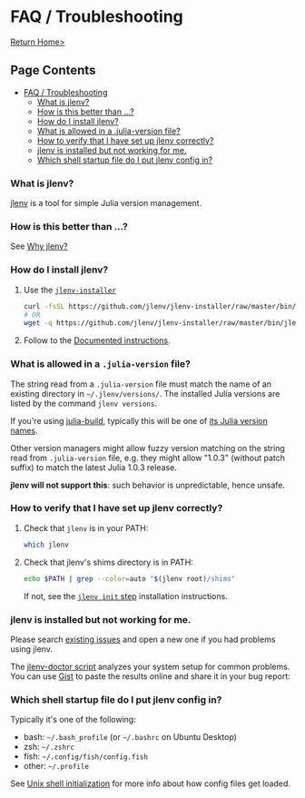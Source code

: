 # FAQ / Troubleshooting

[Return Home>](/jlenv/)

## Page Contents

* [FAQ / Troubleshooting](#faq--troubleshooting)
    * [What is jlenv?](#what-is-jlenv)
    * [How is this better than ...?](#how-is-this-better-than-)
    * [How do I install jlenv?](#how-do-i-install-jlenv)
    * [What is allowed in a .julia-version file?](#what-is-allowed-in-a-julia-version-file)
    * [How to verify that I have set up jlenv correctly?](#how-to-verify-that-i-have-set-up-jlenv-correctly)
    * [jlenv is installed but not working for me.](#jlenv-is-installed-but-not-working-for-me)
    * [Which shell startup file do I put jlenv config in?](#which-shell-startup-file-do-i-put-jlenv-config-in)

### What is jlenv?

[jlenv](https://jlenv.github.com/jlenv/readme#installation) is a tool for simple 
Julia version management.

### How is this better than ...?

See [Why jlenv?](/jlenv/why-jlenv)

### How do I install jlenv?

1. Use the [`jlenv-installer`](https://github.com/jlenv/jlenv-installer#jlenv-installer)  

   ```bash
   curl -fsSL https://github.com/jlenv/jlenv-installer/raw/master/bin/jlenv-installer | bash
   # OR
   wget -q https://github.com/jlenv/jlenv-installer/raw/master/bin/jlenv-installer -O- | bash
   ```

2. Follow to the [Documented instructions](https://jlenv.github.com/jlenv/readme#installation).

### What is allowed in a `.julia-version` file?

The string read from a `.julia-version` file must match the name of an existing 
directory in `~/.jlenv/versions/`.
The installed Julia versions are listed by the command `jlenv versions`.

If you're using
[julia-build](https://github.com/jlenv/julia-build#readme "Command-line tool for downloading and compiling various Julia releases"),
typically this will be one of [its Julia version names](https://github.com/jlenv/julia-build/tree/master/share/julia-build "List of available Julia versions from julia-build").

Other version managers might allow fuzzy version matching on the string read 
from `.julia-version` file, e.g. they might allow "1.0.3" (without patch suffix) 
to match the latest Julia 1.0.3 release.

**jlenv will not support this**: such behavior is unpredictable, hence unsafe.

### How to verify that I have set up jlenv correctly?

1. Check that `jlenv` is in your PATH:

    ```bash
    which jlenv
    ```

2. Check that jlenv's shims directory is in PATH:

    ```bash
    echo $PATH | grep --color=auto "$(jlenv root)/shims"
    ```

    If not, see the [`jlenv init` step](/jlenv/readme#basic-github-checkout) 
    installation instructions.

### jlenv is installed but not working for me.

Please search [existing issues](https://github.com/jlenv/jlenv/issues) and open 
a new one if you had problems using jlenv.

The [jlenv-doctor script](https://github.com/jlenv/jlenv-installer) 
analyzes your system setup for common problems.
You can use [Gist](https://gist.github.com) to paste the results online and 
share it in your bug report:

### Which shell startup file do I put jlenv config in?

Typically it's one of the following:

* bash: `~/.bash_profile` (or `~/.bashrc` on Ubuntu Desktop)
* zsh: `~/.zshrc`
* fish: `~/.config/fish/config.fish`
* other: `~/.profile`

See [Unix shell initialization](/jlenv/unix-shell-init) for more info about how config files get loaded.
